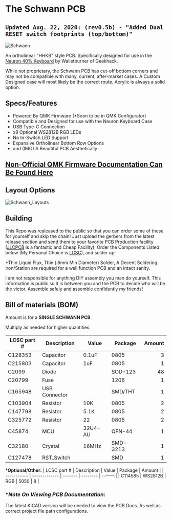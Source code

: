 # The Schwann PCB
## ```Updated Aug. 22, 2020: (rev0.5b) - "Added Dual RESET switch footprints (top/bottom)"```

![Schwann](https://cdn.discordapp.com/attachments/642426539824119849/690722239531974706/image0.jpg)

An ortholinear "HHKB" style PCB.  Specifically designed for use in the [Neuron 40% Keyboard](https://geekhack.org/index.php?topic=102681.0) by Walletburner of Geekhack. 

While not proprietary, the Schwann PCB has cut-off bottom corners and may not be compatible with many, current, after-market cases.  A Custom Designed case will most likely be the correct route. Acrylic is always a solid option.

## **Specs/Features**
- Powered By QMK Firmware (*Soon to be in QMK Configurator)
- Compatible and Designed for use with the Neuron Keyboard Case
- USB Type-C Connection
- x8 Optional WS2812B RGB LEDs
- No In-Switch LED Support
- Expansive Ortholinear Bottom Row Options
- and (IMO) A Beautiful PCB Aesthetically

## [**Non-Official QMK Firmware Documentation Can Be Found Here**](https://github.com/TheRoyalSweatshirt/The_Royal_QMK_Firmware_Vault/tree/master/In-Development_Boards/schwann)


## **Layout Options**

![Schwann_Layouts](https://raw.githubusercontent.com/The-Royal/The_Royal_Open-Source-Projects/schwann/xfile-data/schwann_layouts.png)

## **Building**
This Repo was realeased to the public so that you can order some of these for yourself and skip the chain! Just upload the gerbers from the latest release section and send them to your favorite PCB Production facility ([JLCPCB](https://jlcpcb.com/) is a fantastic and Cheap Facility), Order the Components Listed below (My Personal Choice is [LCSC](https://lcsc.com/)), and solder up! 

*Thin Liquid Flux, Thin (.6mm Min Diameter) Solder, A Decent Soldering Iron/Station are required for a well function PCB and an intact sanity.

I am not responsible for anything DIY assembly you man do yourself.  This information is public so it is  between you and the PCB to decide who will be the victor.  Assemble safely and assemble confidently my friends!

## **Bill of materials (BOM)**
Amount is for a **SINGLE SCHWANN PCB**.

Multiply as needed for higher quantities.

| LCSC part # | Description   | Value   | Package  | Amount |
| ----------- | ------------- | ------- | -------- | ------:|
| C128353     | Capacitor     | 0.1uF   | 0805     | 3      |
| C215803     | Capacitor     | 1uF     | 0805     | 1      |
| C2099       | Diode         |         | SOD-123  | 48     |
| C20799      | Fuse          |         | 1206     | 1      |
| C165948     | USB Connector |         | SMD/THT  | 1      |
| C103904     | Resistor      | 10K     | 0805     | 2      |
| C147798     | Resistor      | 5.1K    | 0805     | 2      |
| C325772     | Resistor      | 22      | 0805     | 2      |
| C45874      | MCU           | 32U4-AU | QFN-44   | 1      |
| C32180      | Crystal       | 16MHz   | SMD-3213 | 1      |
| C127478     | RST_Switch    |         | SMD      | 1      |

***Optional/Other:**
| LCSC part # | Description   | Value   | Package  | Amount |
| ----------- | ------------- | ------- | -------- | ------:|
| C114585     | WS2812B       | RGB     | 5050     | 8      |

### **Note On Viewing PCB Documentation:*
The latest KiCAD version will be needed to view the PCB Docs.  As well as correct project file path configurations.